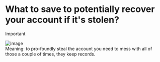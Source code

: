 # What to save to potentially recover your account if it's stolen?

> [!IMPORTANT]
> ![image](https://github.com/user-attachments/assets/a0e6bd70-60b5-4a83-ac4f-fb881c9bdf8c) <br>
> Meaning: to pro-foundly steal the account you need to mess with all of those a couple of times, they keep records. 
